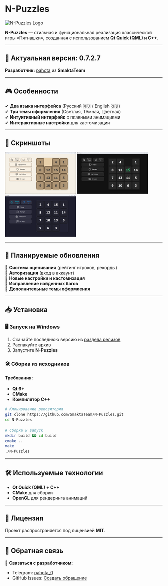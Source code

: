 # N-Puzzles

![N-Puzzles Logo](images/logo.png)

**N-Puzzles** — стильная и функциональная реализация классической игры «Пятнашки», созданная с использованием **Qt Quick (QML) и C++**.

---

## 🚀 Актуальная версия: **0.7.2.7**

**Разработчик:** [pahota](https://t.me/pahota_0) из **SmaktaTeam**

---

## 🎮 Особенности

✔ **Два языка интерфейса** (Русский 🇷🇺 / English 🇬🇧)  
✔ **Три темы оформления** (Светлая, Тёмная, Цветная)  
✔ **Интуитивный интерфейс** с плавными анимациями  
✔ **Интерактивные настройки** для кастомизации  

---

## 📸 Скриншоты

<img src="Img/ScreenLight.png" width="45%">
<img src="Img/ScreenDark.png" width="45%">
<img src="Img/ScreenColorful.png" width="45%">


---

## 🔮 Планируемые обновления

🔹 **Система оценивания** (рейтинг игроков, рекорды)  
🔹 **Авторизация** (вход в аккаунт)  
🔹 **Новые настройки и кастомизация**  
🔹 **Исправление найденных багов**  
🔹 **Дополнительные темы оформления**  

---

## 📥 Установка

### 🖥 Запуск на Windows
1. Скачайте последнюю версию из [раздела релизов](https://github.com/SmaktaTeam/N-Puzzles/releases)
2. Распакуйте архив
3. Запустите **N-Puzzles**

### 🛠 Сборка из исходников
#### Требования:
- **Qt 6+**
- **CMake**
- **Компилятор C++**

```sh
# Клонирование репозитория
git clone https://github.com/SmaktaTeam/N-Puzzles.git
cd N-Puzzles

# Сборка и запуск
mkdir build && cd build
cmake ..
make
./N-Puzzles
```

---

## 🛠 Используемые технологии

- **Qt Quick (QML) + C++**
- **CMake** для сборки
- **OpenGL** для рендеринга анимаций

---

## 📜 Лицензия
Проект распространяется под лицензией **MIT**.

---

## 💬 Обратная связь

📢 **Связаться с разработчиком:**  
- Telegram: [pahota_0](https://t.me/pahota_0)
- GitHub Issues: [Создать обращение](https://github.com/pahota/N-Puzzles/issues)


